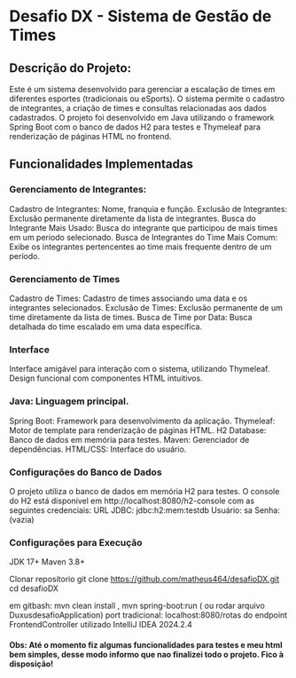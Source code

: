 # Desafio DX - Sistema de Gestão de Times

## Descrição do Projeto:

Este é um sistema desenvolvido para gerenciar a escalação de times em diferentes esportes (tradicionais ou eSports). O sistema permite o cadastro de integrantes, a criação de times e consultas relacionadas aos dados cadastrados.
O projeto foi desenvolvido em Java utilizando o framework Spring Boot com o banco de dados H2 para testes e Thymeleaf para renderização de páginas HTML no frontend.

## Funcionalidades Implementadas

### Gerenciamento de Integrantes:
Cadastro de Integrantes:
Nome, franquia e função.
Exclusão de Integrantes:
Exclusão permanente diretamente da lista de integrantes.
Busca do Integrante Mais Usado:
Busca do integrante que participou de mais times em um período selecionado.
Busca de Integrantes do Time Mais Comum:
Exibe os integrantes pertencentes ao time mais frequente dentro de um período.

### Gerenciamento de Times

Cadastro de Times:
Cadastro de times associando uma data e os integrantes selecionados.
Exclusão de Times:
Exclusão permanente de um time diretamente da lista de times.
Busca de Time por Data:
Busca detalhada do time escalado em uma data específica.

### Interface
Interface amigável para interação com o sistema, utilizando Thymeleaf.
Design funcional com componentes HTML intuitivos.

### Java: Linguagem principal.
Spring Boot: Framework para desenvolvimento da aplicação.
Thymeleaf: Motor de template para renderização de páginas HTML.
H2 Database: Banco de dados em memória para testes.
Maven: Gerenciador de dependências.
HTML/CSS: Interface do usuário.

### Configurações do Banco de Dados
O projeto utiliza o banco de dados em memória H2 para testes. O console do H2 está disponível em http://localhost:8080/h2-console com as seguintes credenciais:
URL JDBC: jdbc:h2:mem:testdb
Usuário: sa
Senha: (vazia)


### Configurações para Execução
JDK 17+
Maven 3.8+

Clonar repositorio git clone https://github.com/matheus464/desafioDX.git
cd desafioDX

em gitbash: mvn clean install , mvn spring-boot:run ( ou rodar arquivo DuxusdesafioApplication)
port tradicional: localhost:8080/rotas do endpoint FrontendController
utilizado IntelliJ IDEA 2024.2.4

#### Obs: Até o momento fiz algumas funcionalidades para testes e meu html bem simples, desse modo informo que nao finalizei todo o projeto. Fico à disposição!
